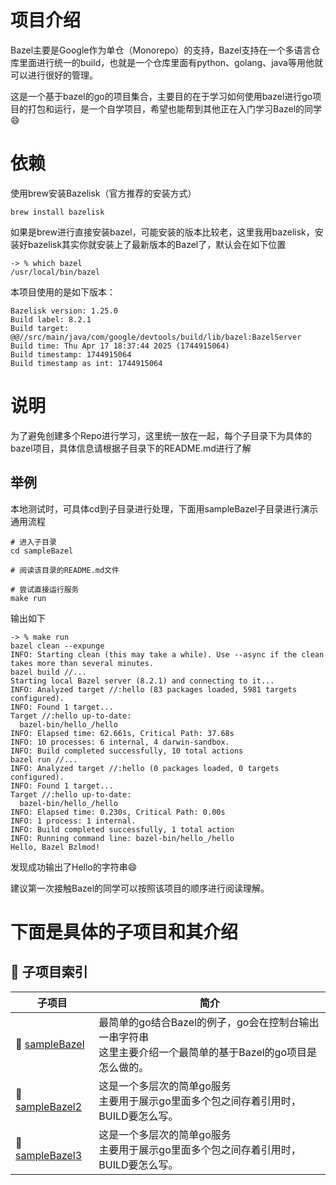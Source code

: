 # 项目介绍

Bazel主要是Google作为单仓（Monorepo）的支持，Bazel支持在一个多语言仓库里面进行统一的build，也就是一个仓库里面有python、golang、java等用他就可以进行很好的管理。

这是一个基于bazel的go的项目集合，主要目的在于学习如何使用bazel进行go项目的打包和运行，是一个自学项目，希望也能帮到其他正在入门学习Bazel的同学😄

# 依赖

使用brew安装Bazelisk（官方推荐的安装方式）

```shell
brew install bazelisk
```

如果是brew进行直接安装bazel，可能安装的版本比较老，这里我用bazelisk，安装好bazelisk其实你就安装上了最新版本的Bazel了，默认会在如下位置

```shell
-> % which bazel    
/usr/local/bin/bazel
```

本项目使用的是如下版本：

```
Bazelisk version: 1.25.0
Build label: 8.2.1
Build target: @@//src/main/java/com/google/devtools/build/lib/bazel:BazelServer
Build time: Thu Apr 17 18:37:44 2025 (1744915064)
Build timestamp: 1744915064
Build timestamp as int: 1744915064
```

# 说明

为了避免创建多个Repo进行学习，这里统一放在一起，每个子目录下为具体的bazel项目，具体信息请根据子目录下的README.md进行了解

## 举例

本地测试时，可具体cd到子目录进行处理，下面用sampleBazel子目录进行演示通用流程

```
# 进入子目录
cd sampleBazel

# 阅读该目录的README.md文件

# 尝试直接运行服务
make run 

```

输出如下

```shell
-> % make run
bazel clean --expunge
INFO: Starting clean (this may take a while). Use --async if the clean takes more than several minutes.
bazel build //...
Starting local Bazel server (8.2.1) and connecting to it...
INFO: Analyzed target //:hello (83 packages loaded, 5981 targets configured).
INFO: Found 1 target...
Target //:hello up-to-date:
  bazel-bin/hello_/hello
INFO: Elapsed time: 62.661s, Critical Path: 37.68s
INFO: 10 processes: 6 internal, 4 darwin-sandbox.
INFO: Build completed successfully, 10 total actions
bazel run //...
INFO: Analyzed target //:hello (0 packages loaded, 0 targets configured).
INFO: Found 1 target...
Target //:hello up-to-date:
  bazel-bin/hello_/hello
INFO: Elapsed time: 0.230s, Critical Path: 0.00s
INFO: 1 process: 1 internal.
INFO: Build completed successfully, 1 total action
INFO: Running command line: bazel-bin/hello_/hello
Hello, Bazel Bzlmod!
```

发现成功输出了Hello的字符串😄

建议第一次接触Bazel的同学可以按照该项目的顺序进行阅读理解。

# 下面是具体的子项目和其介绍

<!-- BEGIN SUBPROJECTS -->
## 🧩 子项目索引

| 子项目 | 简介 |
|--------|------|
| 🔹 [sampleBazel](./sampleBazel) | 最简单的go结合Bazel的例子，go会在控制台输出一串字符串<br>这里主要介绍一个最简单的基于Bazel的go项目是怎么做的。<br> |
| 🔹 [sampleBazel2](./sampleBazel2) | 这是一个多层次的简单go服务<br>主要用于展示go里面多个包之间存着引用时，BUILD要怎么写。<br> |
| 🔹 [sampleBazel3](./sampleBazel3) | 这是一个多层次的简单go服务<br>主要用于展示go里面多个包之间存着引用时，BUILD要怎么写。<br> |
<!-- END SUBPROJECTS -->
